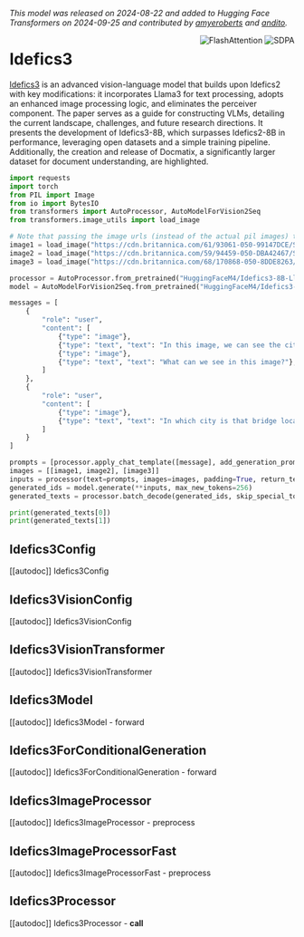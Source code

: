 <!--Copyright 2024 The HuggingFace Team. All rights reserved.

Licensed under the Apache License, Version 2.0 (the "License"); you may not use this file except in compliance with
the License. You may obtain a copy of the License at

http://www.apache.org/licenses/LICENSE-2.0

Unless required by applicable law or agreed to in writing, software distributed under the License is distributed on
an "AS IS" BASIS, WITHOUT WARRANTIES OR CONDITIONS OF ANY KIND, either express or implied. See the License for the
specific language governing permissions and limitations under the License.

⚠️ Note that this file is in Markdown but contain specific syntax for our doc-builder (similar to MDX) that may not be
rendered properly in your Markdown viewer.

-->
*This model was released on 2024-08-22 and added to Hugging Face Transformers on 2024-09-25 and contributed by [amyeroberts](https://huggingface.co/amyeroberts) and [andito](https://huggingface.co/andito).*

<div style="float: right;">
    <div class="flex flex-wrap space-x-1">
        <img alt="FlashAttention" src="https://img.shields.io/badge/%E2%9A%A1%EF%B8%8E%20FlashAttention-eae0c8?style=flat">
        <img alt="SDPA" src="https://img.shields.io/badge/SDPA-DE3412?style=flat&logo=pytorch&logoColor=white">
    </div>
</div>

# Idefics3

[Idefics3](https://huggingface.co/papers/2408.12637) is an advanced vision-language model that builds upon Idefics2 with key modifications: it incorporates Llama3 for text processing, adopts an enhanced image processing logic, and eliminates the perceiver component. The paper serves as a guide for constructing VLMs, detailing the current landscape, challenges, and future research directions. It presents the development of Idefics3-8B, which surpasses Idefics2-8B in performance, leveraging open datasets and a simple training pipeline. Additionally, the creation and release of Docmatix, a significantly larger dataset for document understanding, are highlighted.

<hfoptions id="usage">
<hfoption id="AutoModelForVision2Seq">

```py
import requests
import torch
from PIL import Image
from io import BytesIO
from transformers import AutoProcessor, AutoModelForVision2Seq
from transformers.image_utils import load_image

# Note that passing the image urls (instead of the actual pil images) to the processor is also possible
image1 = load_image("https://cdn.britannica.com/61/93061-050-99147DCE/Statue-of-Liberty-Island-New-York-Bay.jpg")
image2 = load_image("https://cdn.britannica.com/59/94459-050-DBA42467/Skyline-Chicago.jpg")
image3 = load_image("https://cdn.britannica.com/68/170868-050-8DDE8263/Golden-Gate-Bridge-San-Francisco.jpg")

processor = AutoProcessor.from_pretrained("HuggingFaceM4/Idefics3-8B-Llama3")
model = AutoModelForVision2Seq.from_pretrained("HuggingFaceM4/Idefics3-8B-Llama3", dtype="auto")

messages = [
    {
        "role": "user",
        "content": [
            {"type": "image"},
            {"type": "text", "text": "In this image, we can see the city of New York, and more specifically the Statue of Liberty."},
            {"type": "image"},
            {"type": "text", "text": "What can we see in this image?"},
        ]
    },
    {
        "role": "user",
        "content": [
            {"type": "image"},
            {"type": "text", "text": "In which city is that bridge located?"},
        ]
    }
]

prompts = [processor.apply_chat_template([message], add_generation_prompt=True) for message in messages]
images = [[image1, image2], [image3]]
inputs = processor(text=prompts, images=images, padding=True, return_tensors="pt").to(model.device)
generated_ids = model.generate(**inputs, max_new_tokens=256)
generated_texts = processor.batch_decode(generated_ids, skip_special_tokens=True)

print(generated_texts[0])
print(generated_texts[1])
```

</hfoption>
</hfoptions>

## Idefics3Config

[[autodoc]] Idefics3Config

## Idefics3VisionConfig

[[autodoc]] Idefics3VisionConfig

## Idefics3VisionTransformer

[[autodoc]] Idefics3VisionTransformer

## Idefics3Model

[[autodoc]] Idefics3Model
    - forward

## Idefics3ForConditionalGeneration

[[autodoc]] Idefics3ForConditionalGeneration
    - forward

## Idefics3ImageProcessor

[[autodoc]] Idefics3ImageProcessor
    - preprocess

## Idefics3ImageProcessorFast

[[autodoc]] Idefics3ImageProcessorFast
    - preprocess

## Idefics3Processor

[[autodoc]] Idefics3Processor
    - __call__

